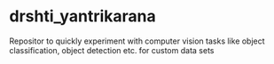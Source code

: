 # drshti_yantrikarana
Repositor to quickly experiment with computer vision tasks like object classification, object detection etc. for custom data sets 
